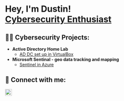 <h1>Hey, I'm Dustin! <br/> <a href="https://www.linkedin.com/in/dustin-baker-54910915b/">Cybersecurity Enthusiast</a>

<h2>👨‍💻 Cybersecurity Projects:</h2>

- <b>Active Directory Home Lab</b>
  - [AD DC set up in VirtualBox](https://github.com/DLbaker91/LABURL)
- <b>Microsoft Sentinal - geo data tracking and mapping</b>
  - [Sentinel in Azure](https://github.com/DLbaker91/LABURL)



<h2> 🤳 Connect with me:</h2>

[<img align="left" alt="JoshMadakor | LinkedIn" width="22px" src="https://cdn.jsdelivr.net/npm/simple-icons@v3/icons/linkedin.svg" />][linkedin]


[linkedin]: https://www.linkedin.com/in/dustin-baker-54910915b/

<!--
**DLbaker91/DLbaker91** is a ✨ _special_ ✨ repository because its `README.md` (this file) appears on your GitHub profile.

Here are some ideas to get you started:

- 🔭 I’m currently working on ...
- 🌱 I’m currently learning ...
- 👯 I’m looking to collaborate on ...
- 🤔 I’m looking for help with ...
- 💬 Ask me about ...
- 📫 How to reach me: ...
- 😄 Pronouns: ...
- ⚡ Fun fact: ...
-->
